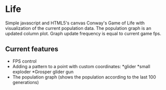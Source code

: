 # Life
Simple javascript and HTML5's canvas Conway's Game of Life with visualization of the current population data. The population graph is an updated column plot. Graph update frequency is equal to current game fps.
## Current features
* FPS control
* Adding a pattern to a point with custom coordinates:
  *glider
  *small exploder
  *Grosper glider gun
* The population graph (shows the population according to the last 100 generations)
